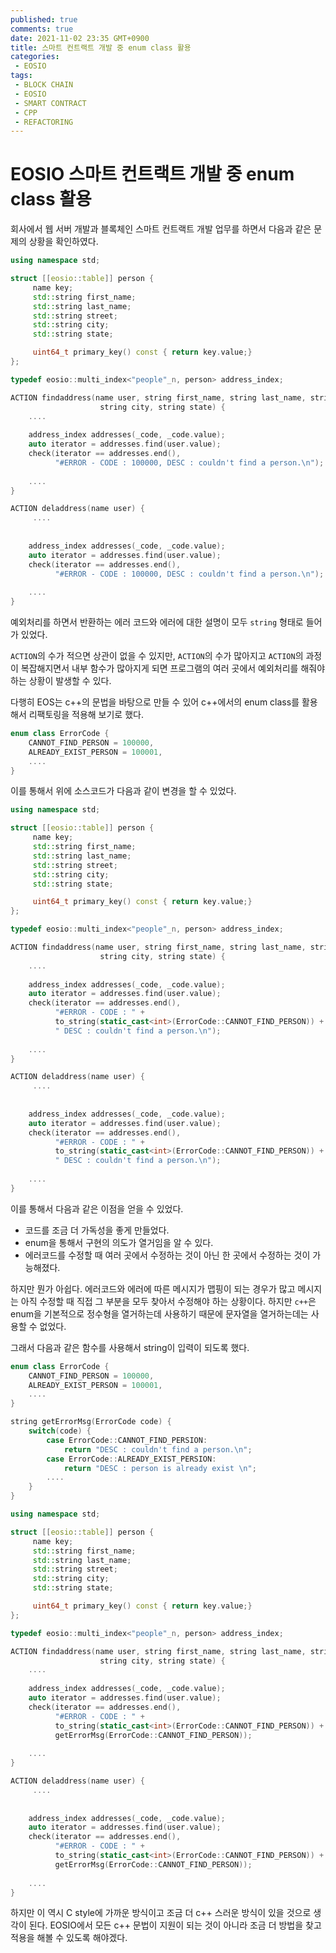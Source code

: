 ```yaml
---
published: true
comments: true
date: 2021-11-02 23:35 GMT+0900
title: 스마트 컨트랙트 개발 중 enum class 활용
categories:
 - EOSIO
tags: 
 - BLOCK CHAIN
 - EOSIO
 - SMART CONTRACT
 - CPP
 - REFACTORING
---
```


# EOSIO 스마트 컨트랙트 개발 중 enum class 활용

회사에서 웹 서버 개발과 블록체인 스마트 컨트랙트 개발 업무를 하면서 다음과 같은 문제의 상황을 확인하였다.

```c++
using namespace std;

struct [[eosio::table]] person {
     name key;
     std::string first_name;
     std::string last_name;
     std::string street;
     std::string city;
     std::string state;

     uint64_t primary_key() const { return key.value;}
};

typedef eosio::multi_index<"people"_n, person> address_index;

ACTION findaddress(name user, string first_name, string last_name, string street, 
                  	string city, string state) {
    ....
        
    address_index addresses(_code, _code.value);
    auto iterator = addresses.find(user.value);
	check(iterator == addresses.end(), 
          "#ERROR - CODE : 100000, DESC : couldn't find a person.\n");
    
    ....
}

ACTION deladdress(name user) {
     ....
        
         
    address_index addresses(_code, _code.value);
    auto iterator = addresses.find(user.value);
	check(iterator == addresses.end(), 
          "#ERROR - CODE : 100000, DESC : couldn't find a person.\n");
    
    ....
}
```

예외처리를 하면서 반환하는 에러 코드와 에러에 대한 설명이  모두 `string` 형태로 들어가 있었다.

`ACTION`의 수가 적으면 상관이 없을 수 있지만, `ACTION`의 수가 많아지고 `ACTION`의 과정이 복잡해지면서 내부 함수가 많아지게 되면 프로그램의 여러 곳에서 예외처리를 해줘야 하는 상황이 발생할 수 있다.

다행히 EOS는 c++의 문법을 바탕으로 만들 수 있어 c++에서의  enum class를 활용해서 리팩토링을 적용해 보기로 했다.

```c++
enum class ErrorCode {
    CANNOT_FIND_PERSON = 100000,
    ALREADY_EXIST_PERSON = 100001,
    ....
}
```



이를 통해서 위에 소스코드가 다음과 같이 변경을 할 수 있었다.

```c++
using namespace std;

struct [[eosio::table]] person {
     name key;
     std::string first_name;
     std::string last_name;
     std::string street;
     std::string city;
     std::string state;

     uint64_t primary_key() const { return key.value;}
};

typedef eosio::multi_index<"people"_n, person> address_index;

ACTION findaddress(name user, string first_name, string last_name, string street, 
                  	string city, string state) {
    ....
        
    address_index addresses(_code, _code.value);
    auto iterator = addresses.find(user.value);
	check(iterator == addresses.end(), 
          "#ERROR - CODE : " + 
          to_string(static_cast<int>(ErrorCode::CANNOT_FIND_PERSON)) + 
          " DESC : couldn't find a person.\n");
    
    ....
}

ACTION deladdress(name user) {
     ....
        
         
    address_index addresses(_code, _code.value);
    auto iterator = addresses.find(user.value);
	check(iterator == addresses.end(), 
          "#ERROR - CODE : " + 
          to_string(static_cast<int>(ErrorCode::CANNOT_FIND_PERSON)) +
          " DESC : couldn't find a person.\n");
    
    ....
}
```

이를 통해서 다음과 같은 이점을 얻을 수 있었다.

* 코드를 조금 더 가독성을 좋게 만들었다.
* enum을 통해서 구현의 의도가 열거임을 알 수 있다.
* 에러코드를 수정할 때 여러 곳에서 수정하는 것이 아닌 한 곳에서 수정하는 것이 가능해졌다.



하지만 뭔가 아쉽다. 에러코드와 에러에 따른 메시지가 맵핑이 되는 경우가 많고 메시지는 아직 수정할 때 직접 그 부분을 모두 찾아서 수정해야 하는 상황이다.  하지만 `c++`은 enum을 기본적으로 정수형을 열거하는데 사용하기 때문에 문자열을 열거하는데는 사용할 수 없었다.

그래서 다음과 같은 함수를 사용해서 string이 입력이 되도록 했다.

```c++
enum class ErrorCode {
    CANNOT_FIND_PERSON = 100000,
    ALREADY_EXIST_PERSON = 100001,
    ....
}

string getErrorMsg(ErrorCode code) {
	switch(code) {
        case ErrorCode::CANNOT_FIND_PERSION:
            return "DESC : couldn't find a person.\n";
        case ErrorCode::ALREADY_EXIST_PERSION:
            return "DESC : person is already exist \n";
        ....
    }
}
```

```c++
using namespace std;

struct [[eosio::table]] person {
     name key;
     std::string first_name;
     std::string last_name;
     std::string street;
     std::string city;
     std::string state;

     uint64_t primary_key() const { return key.value;}
};

typedef eosio::multi_index<"people"_n, person> address_index;

ACTION findaddress(name user, string first_name, string last_name, string street, 
                  	string city, string state) {
    ....
        
    address_index addresses(_code, _code.value);
    auto iterator = addresses.find(user.value);
	check(iterator == addresses.end(), 
          "#ERROR - CODE : " + 
          to_string(static_cast<int>(ErrorCode::CANNOT_FIND_PERSON)) + 
          getErrorMsg(ErrorCode::CANNOT_FIND_PERSON));
    
    ....
}

ACTION deladdress(name user) {
     ....
        
         
    address_index addresses(_code, _code.value);
    auto iterator = addresses.find(user.value);
	check(iterator == addresses.end(), 
          "#ERROR - CODE : " + 
          to_string(static_cast<int>(ErrorCode::CANNOT_FIND_PERSON)) +
          getErrorMsg(ErrorCode::CANNOT_FIND_PERSON));
    
    ....
}
```

하지만 이 역시 C style에 가까운 방식이고 조금 더 c++ 스러운 방식이 있을 것으로 생각이 된다.
EOSIO에서 모든 c++ 문법이 지원이 되는 것이 아니라 조금 더 방법을 찾고 적용을 해볼 수 있도록 해야겠다.